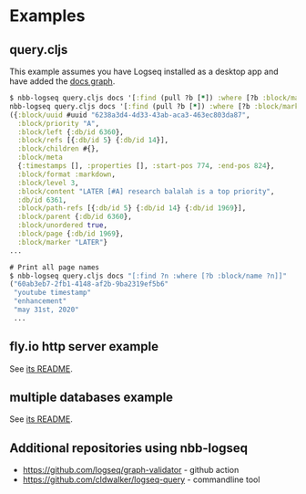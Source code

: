 # Examples

## query.cljs

This example assumes you have Logseq installed as a desktop app and have added
the [docs graph](https://github.com/logseq/docs).

```clojure
$ nbb-logseq query.cljs docs '[:find (pull ?b [*]) :where [?b :block/marker]]'
nbb-logseq query.cljs docs '[:find (pull ?b [*]) :where [?b :block/marker]]'
({:block/uuid #uuid "6238a3d4-4d33-43ab-aca3-463ec803da87",
  :block/priority "A",
  :block/left {:db/id 6360},
  :block/refs [{:db/id 5} {:db/id 14}],
  :block/children #{},
  :block/meta
  {:timestamps [], :properties [], :start-pos 774, :end-pos 824},
  :block/format :markdown,
  :block/level 3,
  :block/content "LATER [#A] research balalah is a top priority",
  :db/id 6361,
  :block/path-refs [{:db/id 5} {:db/id 14} {:db/id 1969}],
  :block/parent {:db/id 6360},
  :block/unordered true,
  :block/page {:db/id 1969},
  :block/marker "LATER"}
...

# Print all page names
$ nbb-logseq query.cljs docs "[:find ?n :where [?b :block/name ?n]]"
("60ab3eb7-2fb1-4148-af2b-9ba2319ef5b6"
 "youtube timestamp"
 "enhancement"
 "may 31st, 2020"
 ...
```

## fly.io http server example

See [its README](fly-io/README.md).

## multiple databases example

See [its README](multiple-databases/README.md).

## Additional repositories using nbb-logseq

* https://github.com/logseq/graph-validator - github action
* https://github.com/cldwalker/logseq-query - commandline tool
